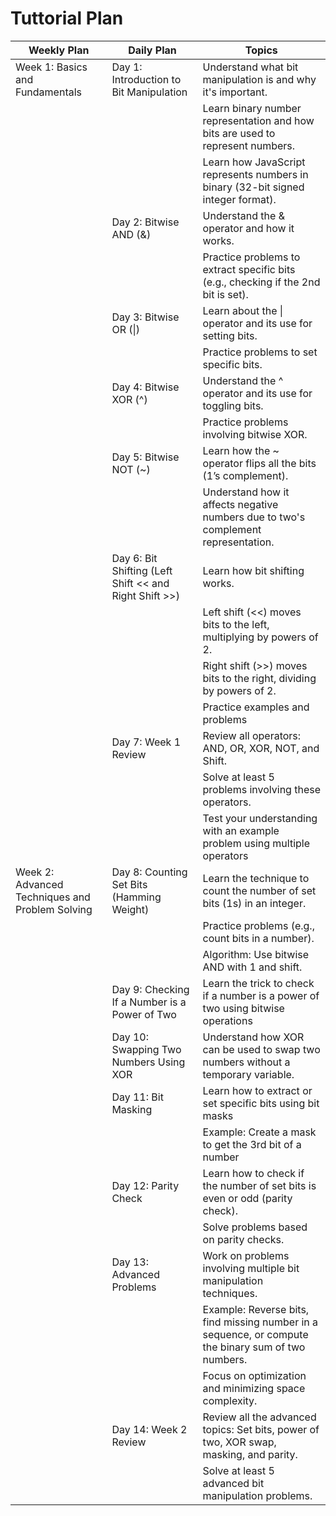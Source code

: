 # Tuttorial Plan

| Weekly Plan                                     | Daily Plan                                             | Topics                                                                                              |
| ----------------------------------------------- | ------------------------------------------------------ | --------------------------------------------------------------------------------------------------- |
| Week 1: Basics and Fundamentals                 | Day 1: Introduction to Bit Manipulation                | Understand what bit manipulation is and why it's important.                                         |
|                                                 |                                                        | Learn binary number representation and how bits are used to represent numbers.                      |
|                                                 |                                                        | Learn how JavaScript represents numbers in binary (32-bit signed integer format).                   |
|                                                 | Day 2: Bitwise AND (&)                                 | Understand the & operator and how it works.                                                         |
|                                                 |                                                        | Practice problems to extract specific bits (e.g., checking if the 2nd bit is set).                  |
|                                                 | Day 3: Bitwise OR (\|)                                 | Learn about the \| operator and its use for setting bits.                                           |
|                                                 |                                                        | Practice problems to set specific bits.                                                             |
|                                                 | Day 4: Bitwise XOR (^)                                 | Understand the ^ operator and its use for toggling bits.                                            |
|                                                 |                                                        | Practice problems involving bitwise XOR.                                                            |
|                                                 | Day 5: Bitwise NOT (~)                                 | Learn how the ~ operator flips all the bits (1’s complement).                                       |
|                                                 |                                                        | Understand how it affects negative numbers due to two's complement representation.                  |
|                                                 | Day 6: Bit Shifting (Left Shift << and Right Shift >>) | Learn how bit shifting works.                                                                       |
|                                                 |                                                        | Left shift (<<) moves bits to the left, multiplying by powers of 2.                                 |
|                                                 |                                                        | Right shift (>>) moves bits to the right, dividing by powers of 2.                                  |
|                                                 |                                                        | Practice examples and problems                                                                      |
|                                                 | Day 7: Week 1 Review                                   | Review all operators: AND, OR, XOR, NOT, and Shift.                                                 |
|                                                 |                                                        | Solve at least 5 problems involving these operators.                                                |
|                                                 |                                                        | Test your understanding with an example problem using multiple operators                            |
| Week 2: Advanced Techniques and Problem Solving | Day 8: Counting Set Bits (Hamming Weight)              | Learn the technique to count the number of set bits (1s) in an integer.                             |
|                                                 |                                                        | Practice problems (e.g., count bits in a number).                                                   |
|                                                 |                                                        | Algorithm: Use bitwise AND with 1 and shift.                                                        |
|                                                 | Day 9: Checking If a Number is a Power of Two          | Learn the trick to check if a number is a power of two using bitwise operations                     |
|                                                 | Day 10: Swapping Two Numbers Using XOR                 | Understand how XOR can be used to swap two numbers without a temporary variable.                    |
|                                                 | Day 11: Bit Masking                                    | Learn how to extract or set specific bits using bit masks                                           |
|                                                 |                                                        | Example: Create a mask to get the 3rd bit of a number                                               |
|                                                 | Day 12: Parity Check                                   | Learn how to check if the number of set bits is even or odd (parity check).                         |
|                                                 |                                                        | Solve problems based on parity checks.                                                              |
|                                                 | Day 13: Advanced Problems                              | Work on problems involving multiple bit manipulation techniques.                                    |
|                                                 |                                                        | Example: Reverse bits, find missing number in a sequence, or compute the binary sum of two numbers. |
|                                                 |                                                        | Focus on optimization and minimizing space complexity.                                              |
|                                                 | Day 14: Week 2 Review                                  | Review all the advanced topics: Set bits, power of two, XOR swap, masking, and parity.              |
|                                                 |                                                        | Solve at least 5 advanced bit manipulation problems.                                                |

